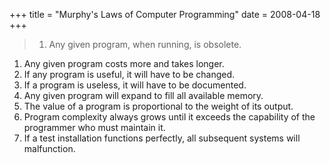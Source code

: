 +++
title = "Murphy's Laws of Computer Programming"
date = 2008-04-18
+++

>1. Any given program, when running, is obsolete.
1. Any given program costs more and takes longer.
1. If any program is useful, it will have to be changed.
1. If a program is useless, it will have to be documented.
1. Any given program will expand to fill all available memory.
1. The value of a program is proportional to the weight of its output.
1. Program complexity always grows until it exceeds the capability of the programmer who must maintain it.
1. If a test installation functions perfectly, all subsequent systems will malfunction.